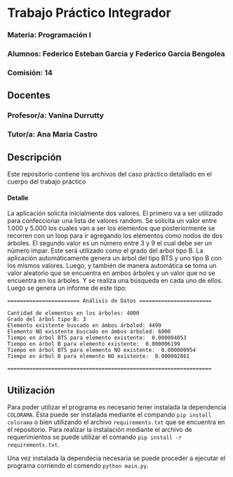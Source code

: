 # Trabajo Práctico Integrador
### Materia: Programación I
### Alumnos: Federico Esteban Garcia y Federico Garcia Bengolea
### Comisión: 14

## Docentes
### Profesor/a: Vanina Durrutty
### Tutor/a: Ana Maria Castro

## Descripción
Este repositorio contiene los archivos del caso práctico detallado en el cuerpo del trabajo práctico
#### Detalle
La aplicación solicita inicialmente dos valores. El primero va a ser utilizado para confeccionar una lista de valores random. Se solicita un valor entre 1.000 y 5.000 los cuales van a ser los elementos que posteriormente se recorren con un loop para ir agregando los elementos como nodos de dos árboles.
El segundo valor es un número entre 3 y 9 el cual debe ser un número impar. Este será utilizado como el grado del arbol tipo B.
La aplicación automáticamente genera un árbol del tipo BTS y uno tipo B con los mismos valores. Luego, y también de manera automática se toma un valor aleatorio que se encuentra en ambos árboles y un valor que no se encuentra en los árboles. Y se realiza una búsqueda en cada uno de ellos.
Luego se genera un informe de este tipo:
```
======================= Análisis de Datos =======================

Cantidad de elementos en los árboles: 4000
Grado del árbol tipo B: 3
Elemento existente buscado en ámbos árboled: 4499
Elemento NO existente buscado en ámbos árboled: 6000
Tiempo en árbol BTS para elemento existente:  0.000004053
Tiempo en árbol B para elemento existente:  0.000006199
Tiempo en árbol BTS para elemento NO existente:  0.000000954
Tiempo en árbol B para elemento NO existente:  0.000002861

=================================================================
```

## Utilización
Para poder utilizar el programa es necesario tener instalada la dependencia `COLORAMA`. Ésta puede ser instalada mediante el compando `pip install colorama` o bien utilizando el archivo `requirements.txt` que se encuentra en el repositorio. Para realizar la instalación mediante el archivo de requerimientos se puede utilizar el comando `pip install -r requirements.txt`.

Una vez instalada la dependecia necesaria se puede proceder a ejecutar el programa corriendo el comendo `python main.py`.
